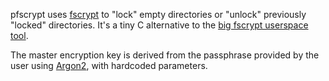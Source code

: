 pfscrypt uses [fscrypt](https://docs.kernel.org/filesystems/fscrypt.html) to "lock" empty directories or "unlock" previously "locked" directories. It's a tiny C alternative to the [big fscrypt userspace tool](https://github.com/google/fscrypt).

The master encryption key is derived from the passphrase provided by the user using [Argon2](https://github.com/P-H-C/phc-winner-argon2), with hardcoded parameters.

